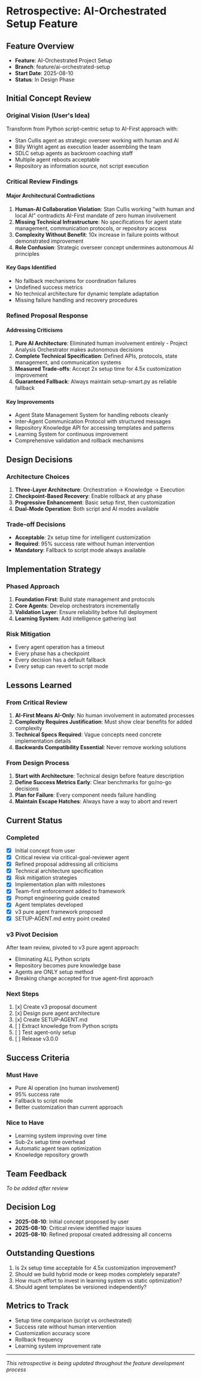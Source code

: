 # Retrospective: AI-Orchestrated Setup Feature

## Feature Overview
- **Feature**: AI-Orchestrated Project Setup  
- **Branch**: feature/ai-orchestrated-setup
- **Start Date**: 2025-08-10
- **Status**: In Design Phase

## Initial Concept Review

### Original Vision (User's Idea)
Transform from Python script-centric setup to AI-First approach with:
- Stan Cullis agent as strategic overseer working with human and AI
- Billy Wright agent as execution leader assembling the team
- SDLC setup agents as backroom coaching staff
- Multiple agent reboots acceptable
- Repository as information source, not script execution

### Critical Review Findings

#### Major Architectural Contradictions
1. **Human-AI Collaboration Violation**: Stan Cullis working "with human and local AI" contradicts AI-First mandate of zero human involvement
2. **Missing Technical Infrastructure**: No specifications for agent state management, communication protocols, or repository access
3. **Complexity Without Benefit**: 10x increase in failure points without demonstrated improvement
4. **Role Confusion**: Strategic overseer concept undermines autonomous AI principles

#### Key Gaps Identified
- No fallback mechanisms for coordination failures
- Undefined success metrics
- No technical architecture for dynamic template adaptation
- Missing failure handling and recovery procedures

### Refined Proposal Response

#### Addressing Criticisms
1. **Pure AI Architecture**: Eliminated human involvement entirely - Project Analysis Orchestrator makes autonomous decisions
2. **Complete Technical Specification**: Defined APIs, protocols, state management, and communication systems
3. **Measured Trade-offs**: Accept 2x setup time for 4.5x customization improvement
4. **Guaranteed Fallback**: Always maintain setup-smart.py as reliable fallback

#### Key Improvements
- Agent State Management System for handling reboots cleanly
- Inter-Agent Communication Protocol with structured messages
- Repository Knowledge API for accessing templates and patterns
- Learning System for continuous improvement
- Comprehensive validation and rollback mechanisms

## Design Decisions

### Architecture Choices
1. **Three-Layer Architecture**: Orchestration → Knowledge → Execution
2. **Checkpoint-Based Recovery**: Enable rollback at any phase
3. **Progressive Enhancement**: Basic setup first, then customization
4. **Dual-Mode Operation**: Both script and AI modes available

### Trade-off Decisions
- **Acceptable**: 2x setup time for intelligent customization
- **Required**: 95% success rate without human intervention
- **Mandatory**: Fallback to script mode always available

## Implementation Strategy

### Phased Approach
1. **Foundation First**: Build state management and protocols
2. **Core Agents**: Develop orchestrators incrementally  
3. **Validation Layer**: Ensure reliability before full deployment
4. **Learning System**: Add intelligence gathering last

### Risk Mitigation
- Every agent operation has a timeout
- Every phase has a checkpoint
- Every decision has a default fallback
- Every setup can revert to script mode

## Lessons Learned

### From Critical Review
1. **AI-First Means AI-Only**: No human involvement in automated processes
2. **Complexity Requires Justification**: Must show clear benefits for added complexity
3. **Technical Specs Required**: Vague concepts need concrete implementation details
4. **Backwards Compatibility Essential**: Never remove working solutions

### From Design Process
1. **Start with Architecture**: Technical design before feature description
2. **Define Success Metrics Early**: Clear benchmarks for go/no-go decisions
3. **Plan for Failure**: Every component needs failure handling
4. **Maintain Escape Hatches**: Always have a way to abort and revert

## Current Status

### Completed
- [x] Initial concept from user
- [x] Critical review via critical-goal-reviewer agent
- [x] Refined proposal addressing all criticisms
- [x] Technical architecture specification
- [x] Risk mitigation strategies
- [x] Implementation plan with milestones
- [x] Team-first enforcement added to framework
- [x] Prompt engineering guide created
- [x] Agent templates developed
- [x] v3 pure agent framework proposed
- [x] SETUP-AGENT.md entry point created

### v3 Pivot Decision
After team review, pivoted to v3 pure agent approach:
- Eliminating ALL Python scripts
- Repository becomes pure knowledge base
- Agents are ONLY setup method
- Breaking change accepted for true agent-first approach

### Next Steps
1. [x] Create v3 proposal document
2. [x] Design pure agent architecture
3. [x] Create SETUP-AGENT.md
4. [ ] Extract knowledge from Python scripts
5. [ ] Test agent-only setup
6. [ ] Release v3.0.0

## Success Criteria

### Must Have
- Pure AI operation (no human involvement)
- 95% success rate
- Fallback to script mode
- Better customization than current approach

### Nice to Have
- Learning system improving over time
- Sub-2x setup time overhead
- Automatic agent team optimization
- Knowledge repository growth

## Team Feedback
*To be added after review*

## Decision Log
- **2025-08-10**: Initial concept proposed by user
- **2025-08-10**: Critical review identified major issues
- **2025-08-10**: Refined proposal created addressing all concerns

## Outstanding Questions
1. Is 2x setup time acceptable for 4.5x customization improvement?
2. Should we build hybrid mode or keep modes completely separate?
3. How much effort to invest in learning system vs static optimization?
4. Should agent templates be versioned independently?

## Metrics to Track
- Setup time comparison (script vs orchestrated)
- Success rate without human intervention
- Customization accuracy score
- Rollback frequency
- Learning system improvement rate

---

*This retrospective is being updated throughout the feature development process*